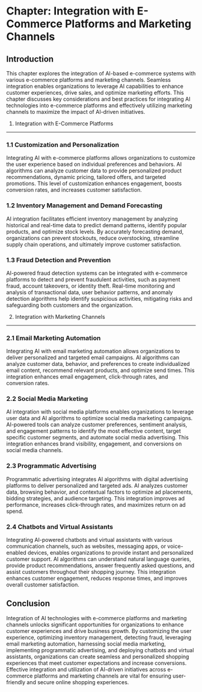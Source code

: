 Chapter: Integration with E-Commerce Platforms and Marketing Channels
=====================================================================

Introduction
------------

This chapter explores the integration of AI-based e-commerce systems with various e-commerce platforms and marketing channels. Seamless integration enables organizations to leverage AI capabilities to enhance customer experiences, drive sales, and optimize marketing efforts. This chapter discusses key considerations and best practices for integrating AI technologies into e-commerce platforms and effectively utilizing marketing channels to maximize the impact of AI-driven initiatives.

1. Integration with E-Commerce Platforms
----------------------------------------

### 1.1 Customization and Personalization

Integrating AI with e-commerce platforms allows organizations to customize the user experience based on individual preferences and behaviors. AI algorithms can analyze customer data to provide personalized product recommendations, dynamic pricing, tailored offers, and targeted promotions. This level of customization enhances engagement, boosts conversion rates, and increases customer satisfaction.

### 1.2 Inventory Management and Demand Forecasting

AI integration facilitates efficient inventory management by analyzing historical and real-time data to predict demand patterns, identify popular products, and optimize stock levels. By accurately forecasting demand, organizations can prevent stockouts, reduce overstocking, streamline supply chain operations, and ultimately improve customer satisfaction.

### 1.3 Fraud Detection and Prevention

AI-powered fraud detection systems can be integrated with e-commerce platforms to detect and prevent fraudulent activities, such as payment fraud, account takeovers, or identity theft. Real-time monitoring and analysis of transactional data, user behavior patterns, and anomaly detection algorithms help identify suspicious activities, mitigating risks and safeguarding both customers and the organization.

2. Integration with Marketing Channels
--------------------------------------

### 2.1 Email Marketing Automation

Integrating AI with email marketing automation allows organizations to deliver personalized and targeted email campaigns. AI algorithms can analyze customer data, behavior, and preferences to create individualized email content, recommend relevant products, and optimize send times. This integration enhances email engagement, click-through rates, and conversion rates.

### 2.2 Social Media Marketing

AI integration with social media platforms enables organizations to leverage user data and AI algorithms to optimize social media marketing campaigns. AI-powered tools can analyze customer preferences, sentiment analysis, and engagement patterns to identify the most effective content, target specific customer segments, and automate social media advertising. This integration enhances brand visibility, engagement, and conversions on social media channels.

### 2.3 Programmatic Advertising

Programmatic advertising integrates AI algorithms with digital advertising platforms to deliver personalized and targeted ads. AI analyzes customer data, browsing behavior, and contextual factors to optimize ad placements, bidding strategies, and audience targeting. This integration improves ad performance, increases click-through rates, and maximizes return on ad spend.

### 2.4 Chatbots and Virtual Assistants

Integrating AI-powered chatbots and virtual assistants with various communication channels, such as websites, messaging apps, or voice-enabled devices, enables organizations to provide instant and personalized customer support. AI algorithms can understand natural language queries, provide product recommendations, answer frequently asked questions, and assist customers throughout their shopping journey. This integration enhances customer engagement, reduces response times, and improves overall customer satisfaction.

Conclusion
----------

Integration of AI technologies with e-commerce platforms and marketing channels unlocks significant opportunities for organizations to enhance customer experiences and drive business growth. By customizing the user experience, optimizing inventory management, detecting fraud, leveraging email marketing automation, harnessing social media marketing, implementing programmatic advertising, and deploying chatbots and virtual assistants, organizations can create seamless and personalized shopping experiences that meet customer expectations and increase conversions. Effective integration and utilization of AI-driven initiatives across e-commerce platforms and marketing channels are vital for ensuring user-friendly and secure online shopping experiences.
